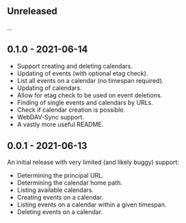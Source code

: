 ## Unreleased

...

## 0.1.0 - 2021-06-14

* Support creating and deleting calendars.
* Updating of events (with optional etag check).
* List all events on a calendar (no timespan required).
* Updating of calendars.
* Allow for etag check to be used on event deletions.
* Finding of single events and calendars by URLs.
* Check if calendar creation is possible.
* WebDAV-Sync support.
* A vastly more useful README.

## 0.0.1 - 2021-06-13

An initial release with very limited (and likely buggy) support:

* Determining the principal URL.
* Determining the calendar home path.
* Listing available calendars.
* Creating events on a calendar.
* Listing events on a calendar within a given timespan.
* Deleting events on a calendar.
